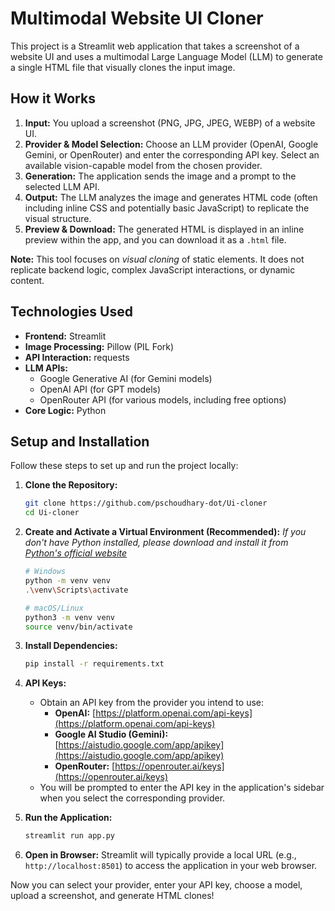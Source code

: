 # Multimodal Website UI Cloner

This project is a Streamlit web application that takes a screenshot of a website UI and uses a multimodal Large Language Model (LLM) to generate a single HTML file that visually clones the input image.

## How it Works

1.  **Input:** You upload a screenshot (PNG, JPG, JPEG, WEBP) of a website UI.
2.  **Provider & Model Selection:** Choose an LLM provider (OpenAI, Google Gemini, or OpenRouter) and enter the corresponding API key. Select an available vision-capable model from the chosen provider.
3.  **Generation:** The application sends the image and a prompt to the selected LLM API.
4.  **Output:** The LLM analyzes the image and generates HTML code (often including inline CSS and potentially basic JavaScript) to replicate the visual structure.
5.  **Preview & Download:** The generated HTML is displayed in an inline preview within the app, and you can download it as a `.html` file.

**Note:** This tool focuses on *visual cloning* of static elements. It does not replicate backend logic, complex JavaScript interactions, or dynamic content.

## Technologies Used

*   **Frontend:** Streamlit
*   **Image Processing:** Pillow (PIL Fork)
*   **API Interaction:** requests
*   **LLM APIs:**
    *   Google Generative AI (for Gemini models)
    *   OpenAI API (for GPT models)
    *   OpenRouter API (for various models, including free options)
*   **Core Logic:** Python

## Setup and Installation

Follow these steps to set up and run the project locally:

1.  **Clone the Repository:**
    ```bash
    git clone https://github.com/pschoudhary-dot/Ui-cloner
    cd Ui-cloner
    ```

2.  **Create and Activate a Virtual Environment (Recommended):**
    *If you don't have Python installed, please download and install it from [Python's official website](https://www.python.org/downloads/)*
    ```bash
    # Windows
    python -m venv venv
    .\venv\Scripts\activate

    # macOS/Linux
    python3 -m venv venv
    source venv/bin/activate
    ```

3.  **Install Dependencies:**
    ```bash
    pip install -r requirements.txt
    ```

4.  **API Keys:**
    *   Obtain an API key from the provider you intend to use:
        *   **OpenAI:** [https://platform.openai.com/api-keys](https://platform.openai.com/api-keys)
        *   **Google AI Studio (Gemini):** [https://aistudio.google.com/app/apikey](https://aistudio.google.com/app/apikey)
        *   **OpenRouter:** [https://openrouter.ai/keys](https://openrouter.ai/keys)
    *   You will be prompted to enter the API key in the application's sidebar when you select the corresponding provider.

5.  **Run the Application:**
    ```bash
    streamlit run app.py
    ```

6.  **Open in Browser:** Streamlit will typically provide a local URL (e.g., `http://localhost:8501`) to access the application in your web browser.

Now you can select your provider, enter your API key, choose a model, upload a screenshot, and generate HTML clones!